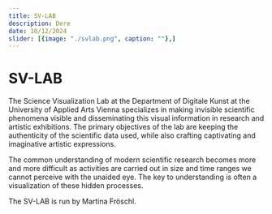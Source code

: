 ```yaml
---
title: SV-LAB
description: Dere
date: 10/12/2024
slider: [{image: "./svlab.png", caption: ""},]
---
```


# SV-LAB

The Science Visualization Lab at the Department of Digitale Kunst at the University of Applied Arts Vienna
specializes in making invisible scientific phenomena visible and disseminating this visual information in
research and artistic exhibitions. The primary objectives of the lab are keeping the authenticity of the
scientific data used, while also crafting captivating and imaginative artistic expressions.

The common understanding of modern scientific research becomes more and more difficult as activities are
carried out in size and time ranges we cannot perceive with the unaided eye. The key to understanding is often
a visualization of these hidden processes.

The SV-LAB is run by Martina Fröschl.



